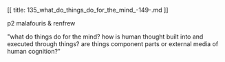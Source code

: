 [[
title: 135_what_do_things_do_for_the_mind_-149-.md
]]

p2 malafouris & renfrew

"what do things do for the mind? how is human thought built into and executed
through things? are things component parts or external media of human
cognition?"
